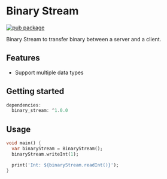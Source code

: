 # Binary Stream
[![pub package](https://img.shields.io/pub/v/binary_stream.svg)](https://pub.dartlang.org/packages/binary_stream)

Binary Stream to transfer binary between a server and a client.

## Features

* Support multiple data types

## Getting started

```dart
dependencies:
  binary_stream: ^1.0.0
```

## Usage

```dart
void main() {
  var binaryStream = BinaryStream();
  binaryStream.writeInt(1);

  print('Int: ${binaryStream.readInt()}');
}
```
